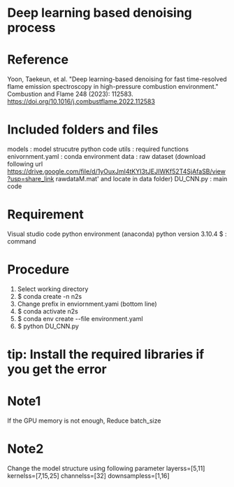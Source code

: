 # Deep learning based denoising process

# Reference  
Yoon, Taekeun, et al. "Deep learning-based denoising for fast time-resolved flame emission spectroscopy in high-pressure combustion environment." Combustion and Flame 248 (2023): 112583.
https://doi.org/10.1016/j.combustflame.2022.112583

# Included folders and files
models	 	: model strucutre python code
utils 		: required functions 
enivornment.yaml 	: conda environment
data		: raw dataset (download following url
https://drive.google.com/file/d/1yOuxJmI4tKYI3tJEJIWKf52T4SjAfaSB/view?usp=share_link
rawdataM.mat' and locate in data folder)
DU_CNN.py	: main code


# Requirement
Visual studio code
python environment (anaconda)
python version 3.10.4
$ : command 

# Procedure
1. Select working directory
2. $ conda create -n n2s
3. Change prefix in enviornment.yami (bottom line)
4. $ conda activate n2s
5. $ conda env create --file environment.yaml
6. $ python DU_CNN.py


# tip: Install the required libraries if you get the error
 
# Note1
If the GPU memory is not enough,
Reduce batch_size

# Note2
Change the model structure using following parameter
    layerss=[5,11]
    kernelss=[7,15,25]
    channelss=[32]
    downsampless=[1,16]  
